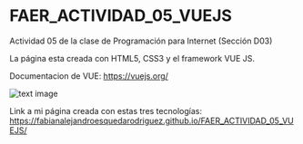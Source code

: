 # FAER_ACTIVIDAD_05_VUEJS
Actividad 05 de la clase de Programación para Internet (Sección D03)

La página esta creada con HTML5, CSS3 y el framework VUE JS.

Documentacion de VUE: https://vuejs.org/

![text image](https://miro.medium.com/max/855/1*9A5EFag9rsRWjWswxlZ4hA.png)

Link a mi página creada con estas tres tecnologías:
https://fabianalejandroesquedarodriguez.github.io/FAER_ACTIVIDAD_05_VUEJS/
